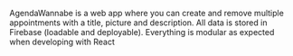AgendaWannabe is a web app where you can create and remove multiple appointments with a title, picture and description. All data is stored in Firebase (loadable and deployable).
Everything is modular as expected when developing with React
